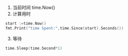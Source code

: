 1. 当前时间 time.Now()
2. 计算用时
```go
start :=time.Now()
fmt.Print("time Spent:",time.Since(start).Seconds())
```
3. 等待
```go
time.Sleep(time.Second*1)
```

